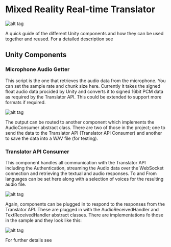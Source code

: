 # Mixed Reality Real-time Translator
![alt tag](https://raw.github.com/peted70/mr-realtime-translator/master/img/headline.PNG)

A quick guide of the different Unity components and how they can be used together and reused. For a detailed description see 

## Unity Components
### Microphone Audio Getter
This script is the one that retrieves the audio data from the microphone. You can set the sample rate and chunk size here. Currently it takes the signed float audio data procided by Unity and converts it to signed 16bit PCM data as required by the Translator API. This could be extended to support more formats if required.
  
![alt tag](https://raw.github.com/peted70/mr-realtime-translator/master/img/micgetter.PNG)

The output can be routed to another component which implements the AudioConsumer abstract class. There are two of those in the project; one to send the data to the Translator API (Translator API Consumer) and another to save the data into a WAV file (for testing).

### Translator API Consumer
This component handles all communication with the Translator API including the Authentication, streaming the Audio data over the WebSocket connection and retrieving the textual and audio responses. To and From languages can be set here along with a selection of voices for the resulting audio file.

![alt tag](https://raw.github.com/peted70/mr-realtime-translator/master/img/translatorAPI.PNG)

Again, components can be plugged in to respond to the responses from the Translator API. These are plugged in with the AudioReceivedHandler and TextReceivedHandler abstract classes. There are implementations fo those in the sample and they look like this:

![alt tag](https://raw.github.com/peted70/mr-realtime-translator/master/img/unityreceivers.PNG)

For further details see 